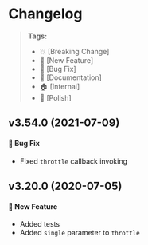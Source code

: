 Changelog
=========

> **Tags:**
> - :boom:       [Breaking Change]
> - :rocket:     [New Feature]
> - :bug:        [Bug Fix]
> - :memo:       [Documentation]
> - :house:      [Internal]
> - :nail_care:  [Polish]

## v3.54.0 (2021-07-09)

#### :bug: Bug Fix

* Fixed `throttle` callback invoking

## v3.20.0 (2020-07-05)

#### :rocket: New Feature

* Added tests
* Added `single` parameter to `throttle`
